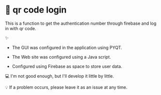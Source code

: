 # 📱 qr code login
This is a function to get the authentication number through firebase and log in with qr code.


✨
- The GUI was configured in the application using PYQT.

- The Web site was configured using a Java script.

- Configured using Firebase as space to store user data.


💻
I'm not good enough, but I'll develop it little by little.


💡 If a problem occurs, please leave it as an issue at any time.
